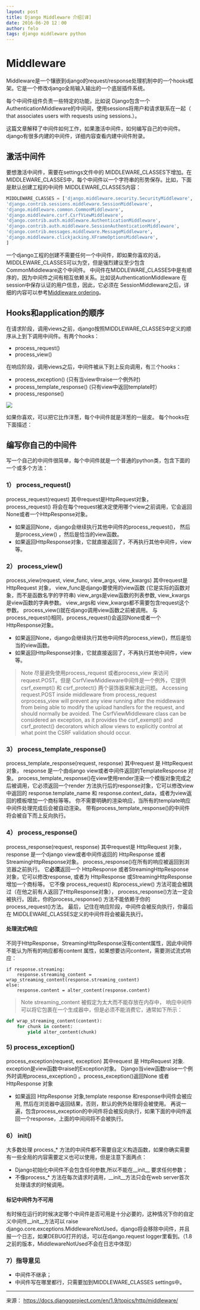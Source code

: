 ```yaml
---
layout: post
title: Django Middleware 介绍[译]
date: 2016-06-20 12：00
author: felo
tags: django middleware python
---
```


# Middleware
Middleware是一个镶嵌到django的request/response处理机制中的一个hooks框架。它是一个修改django全局输入输出的一个底层插件系统。

每个中间件组件负责一些特定的功能，比如说 Django包含一个 AuthenticationMiddleware的中间间，使用sessions将用户和请求联系在一起（ that associates users with requests using sessions.）。

这篇文章解释了中间件如何工作，如果激活中间件，如何编写自己的中间件。django有很多内建的中间件，详细内容查看内建中间件附录。



## 激活中间件

要想激活中间件，需要在settings文件中的 MIDDLEWARE_CLASSES下增加。在 MIDDLEWARE_CLASSES中，每个中间件以一个字符串的形势保存。比如，下面是默认创建工程的中间件 MIDDLEWARE_CLASSES内容：

```python
MIDDLEWARE_CLASSES = ['django.middleware.security.SecurityMiddleware',
'django.contrib.sessions.middleware.SessionMiddleware',
'django.middleware.common.CommonMiddleware',
'django.middleware.csrf.CsrfViewMiddleware',
'django.contrib.auth.middleware.AuthenticationMiddleware',
'django.contrib.auth.middleware.SessionAuthenticationMiddleware',
'django.contrib.messages.middleware.MessageMiddleware',
'django.middleware.clickjacking.XFrameOptionsMiddleware',
]
```

一个django工程的创建不需要任何一个中间件，即如果你喜欢的话，MIDDLEWARE_CLASSES可以为空，但是强烈建议至少包含 CommonMiddleware这个中间件。
中间件在MIDDLEWARE_CLASSES中是有顺序的，因为中间件之间有相互依赖关系。比如说AuthenticationMiddleware 在session中保存认证的用户信息，因此，它必须在 SessionMiddleware之后，详细的内容可以参考[Middleware ordering](https://docs.djangoproject.com/en/1.9/ref/middleware/#middleware-ordering)。


## Hooks和application的顺序
在请求阶段，调用views之前，django按照MIDDLEWARE_CLASSES中定义的顺序从上到下调用中间件。有两个hooks：
- process_request()
- process_view()


在响应阶段，调用views之后，中间件被从下到上反向调用，有三个hooks：
- process_exception() (只有当view中raise一个例外时)
- process_template_response() (只有view中返回template时）
- process_response()

![](http://images2015.cnblogs.com/blog/866969/201606/866969-20160620145833709-416633611.png)



如果你喜欢，可以把它比作洋葱，每个中间件就是洋葱的一层皮。
每个hooks在下面描述：

## 编写你自己的中间件
写一个自己的中间件很简单，每个中间件就是一个普通的python类，包含下面的一个或多个方法：

### 1） process_request()

 process_request(request)
其中request是HttpRequest对象，process_request() 将会在每个request被决定使用哪个view之前调用，它会返回None或者一个HttpResponse对象。
- 如果返回None，django会继续执行其他中间件的process_request()， 然后是process_view() ，然后是恰当的view函数。
- 如果返回HttpResponse对象，它就直接返回了，不再执行其他中间件，view等。


### 2） process_view()

 process_view(request, view_func, view_args, view_kwargs)
其中request是HttpRequest 对象， view_func是django要使用的view函数 (它是实际的函数对象，而不是函数名字的字符串) view_args是view函数的列表参数, view_kwargs是view函数的字典参数。  view_args和 view_kwargs都不需要包含request这个参数。
process_view()就在django调用view函数之前被调用。
与process_request()相同，process_request()会返回None或者一个HttpResponse对象。
- 如果返回None，django会继续执行其他中间件的process_view()，然后是恰当的view函数。
- 如果返回HttpResponse对象，它就直接返回了，不再执行其他中间件，view等。


>Note
尽量避免使用process_request 或者process_view 来访问request.POST。但是 CsrfViewMiddleware中间件是一个例外，它提供 csrf_exempt() 和 csrf_protect() 两个装饰器来解决此问题。
Accessing request.POST inside middleware from process_request orprocess_view will prevent any view running after the middleware from being able to modify the upload handlers for the request, and should normally be avoided.
The CsrfViewMiddleware class can be considered an exception, as it provides the csrf_exempt() and csrf_protect() decorators which allow views to explicitly control at what point the CSRF validation should occur.

### 3） process_template_response()

process_template_response(request, response)
其中request 是 HttpRequest 对象， response 是一个由django view或者中间件返回的TemplateResponse  对象。
process_template_response()在view使用render渲染一个模版对象完成之后被调用，它必须返回一个render 方法执行后的response对象，它可以修改view中返回的 response.template_name 和 response.context_data，或者为view返回的模板增加一个商标等等。
你不需要明确的渲染响应，当所有的template响应中间件处理完成后会被自动渲染。
带有process_template_response()的中间件将会被自下而上反向执行。

### 4） process_response()

process_response(request, response)
其中request是 HttpRequest 对象， response 是一个django view或者中间件返回的 HttpResponse 或者StreamingHttpResponse对象。
process_response()在所有的响应被返回到浏览器之前执行。
它**必须**返回一个 HttpResponse 或者StreamingHttpResponse 对象，它可以修改response, 或者为 HttpResponse 或StreamingHttpResponse增加一个商标等。
它不像 process_request() 和process_view() 方法可能会被跳过（在他之前有人返回了HttpResponse对象）， process_response()方法一定会被执行。因此，你的process_response() 方法不能依赖于你的process_request()方法。
最后，记住在响应阶段，中间件会被反向执行，你最后在 MIDDLEWARE_CLASSES定义的中间件将会被最先执行。

#### 处理流式响应

不同于HttpResponse，StreamingHttpResponse沒有content属性，因此中间件不能认为所有的响应都有content 属性，如果想要访问content，需要测试流式响应：

```
if response.streaming:
    response.streaming_content = wrap_streaming_content(response.streaming_content)
else:
    response.content = alter_content(response.content)
```

>Note
streaming_content 被假定为太大而不能存放在内存中， 响应中间件可以将它包裹在一个生成器中，但是必须不能消费它，通常如下所示：

```python
def wrap_streaming_content(content):
    for chunk in content:
        yield alter_content(chunk)
```

### 5) process_exception()
process_exception(request, exception)
其中request 是 HttpRequest 对象. exception是view函数中raise的Exception对象。
Django当view函数raise一个例外时调用process_exception() 。process_exception()返回None 或者HttpResponse 对象
- 如果返回 HttpResponse 对象,template response 和response中间件会被应用, 然后在浏览器中返回结果，否则，默认的例外处理将会被使用。
再说一遍，包含process_exception的中间件将会被反向执行，如果下面的中间件返回一个response，上面的中间间将不会被执行。

### 6） __init__()
大多数处理 process_* 方法的中间件都不需要自定义构造函数，如果你确实需要有一些全局的内容需要定义也可以使用，但是注意下面两点：
- Django初始化中间件不会包含任何参数,所以不能在__init__ 要求任何参数；
- 不像process_* 方法在每次请求时调用，__init__方法只会在web server首次处理请求的时候调用。

#### 标记中间件为不可用
有时候在运行的时候决定哪个中间件是否可用是十分必要的，这种情况下你的自定义中间件__init__方法可以 raise django.core.exceptions.MiddlewareNotUsed，django将会移除中间件，并且报一个日志，如果DEBUG打开的话，可以在django.request logger里看到。（1.8之前的版本，MiddlewareNotUsed不会在日志中体现）

### 7）指导意见
- 中间件不继承；
- 中间件写在哪里都行，只需要加到MIDDLEWARE_CLASSES settings中。

---
来源： https://docs.djangoproject.com/en/1.9/topics/http/middleware/

